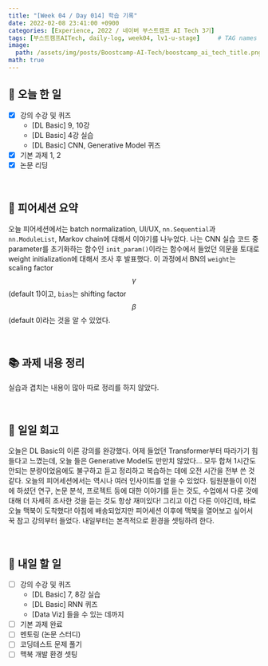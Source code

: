```yaml
---
title: "[Week 04 / Day 014] 학습 기록"
date: 2022-02-08 23:41:00 +0900
categories: [Experience, 2022 / 네이버 부스트캠프 AI Tech 3기]
tags: [부스트캠프AITech, daily-log, week04, lv1-u-stage]     # TAG names should always be lowercase
image: 
  path: /assets/img/posts/Boostcamp-AI-Tech/boostcamp_ai_tech_title.png
math: true
---
```

## **📝 오늘 한 일**
- [x] 강의 수강 및 퀴즈
    - [DL Basic] 9, 10강
    - [DL Basic] 4강 실습
    - [DL Basic] CNN, Generative Model 퀴즈
- [x] 기본 과제 1, 2
- [x] 논문 리딩

<br>

## **👥 피어세션 요약**
오늘 피어세션에서는 batch normalization, UI/UX, `nn.Sequential`과 `nn.ModuleList`, Markov chain에 대해서 이야기를 나누었다. 나는 CNN 실습 코드 중 parameter를 초기화하는 함수인 `init_param()`이라는 함수에서 들었던 의문을 토대로 weight initialization에 대해서 조사 후 발표했다. 이 과정에서 BN의 `weight`는 scaling factor $$\gamma$$ (default 1)이고, `bias`는 shifting factor $$\beta$$ (default 0)라는 것을 알 수 있었다.

<br>

## **📚 과제 내용 정리**
실습과 겹치는 내용이 많아 따로 정리를 하지 않았다.

<br>

## **🐾 일일 회고**
오늘은 DL Basic의 이론 강의를 완강했다. 어제 들었던 Transformer부터 따라가기 힘들다고 느꼈는데, 오늘 들은 Generative Model도 만만치 않았다... 모두 합쳐 1시간도 안되는 분량이었음에도 불구하고 듣고 정리하고 복습하는 데에 오전 시간을 전부 쓴 것 같다. 오늘의 피어세션에서는 역시나 여러 인사이트를 얻을 수 있었다. 팀원분들이 이전에 하셨던 연구, 논문 분석, 프로젝트 등에 대한 이야기를 듣는 것도, 수업에서 다룬 것에 대해 더 자세히 조사한 것을 듣는 것도 항상 재미있다! 
그리고 이건 다른 이야긴데, 바로 오늘 맥북이 도착했다! 아침에 배송되었지만 피어세션 이후에 맥북을 열어보고 싶어서 꾹 참고 강의부터 들었다. 내일부터는 본격적으로 환경을 셋팅하려 한다.

<br>

## **🚀 내일 할 일**
- [ ] 강의 수강 및 퀴즈
    - [DL Basic] 7, 8강 실습
    - [DL Basic] RNN 퀴즈
    - [Data Viz] 들을 수 있는 데까지
- [ ] 기본 과제 완료
- [ ] 멘토링 (논문 스터디)
- [ ] 코딩테스트 문제 풀기
- [ ] 맥북 개발 환경 셋팅